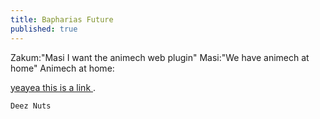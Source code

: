 ```yaml
---
title: Bapharias Future
published: true
---
```


Zakum:"Masi I want the animech web plugin" 
Masi:"We have animech at home" 
Animech at home:

[yeayea this is a link ](https://mtmokata.github.io/bapharia/public/).




```
Deez Nuts
```

